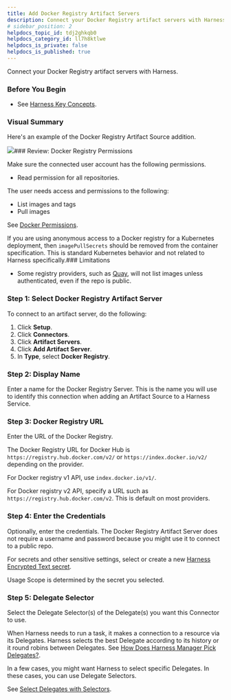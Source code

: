 ```yaml
---
title: Add Docker Registry Artifact Servers
description: Connect your Docker Registry artifact servers with Harness.
# sidebar_position: 2
helpdocs_topic_id: tdj2ghkqb0
helpdocs_category_id: ll7h8ktlwe
helpdocs_is_private: false
helpdocs_is_published: true
---
```


Connect your Docker Registry artifact servers with Harness.

### Before You Begin

* See [Harness Key Concepts](/article/4o7oqwih6h-harness-key-concepts).

### Visual Summary

Here's an example of the Docker Registry Artifact Source addition.

![](https://files.helpdocs.io/kw8ldg1itf/articles/7dghbx1dbl/1587761350338/image.png)### Review: Docker Registry Permissions

Make sure the connected user account has the following permissions.

* Read permission for all repositories.

The user needs access and permissions to the following:

* List images and tags
* Pull images

See [Docker Permissions](https://docs.docker.com/datacenter/dtr/2.0/user-management/permission-levels/).

If you are using anonymous access to a Docker registry for a Kubernetes deployment, then `imagePullSecrets` should be removed from the container specification. This is standard Kubernetes behavior and not related to Harness specifically.### Limitations

* Some registry providers, such as [Quay](http://quay.io/), will not list images unless authenticated, even if the repo is public.

### Step 1: Select Docker Registry Artifact Server

To connect to an artifact server, do the following:

1. Click **Setup**.
2. Click **Connectors**.
3. Click **Artifact Servers**.
4. Click **Add Artifact Server**.
5. In **Type**, select **Docker Registry**.

### Step 2: Display Name

Enter a name for the Docker Registry Server. This is the name you will use to identify this connection when adding an Artifact Source to a Harness Service.

### Step 3: Docker Registry URL

Enter the URL of the Docker Registry.

The Docker Registry URL for Docker Hub is `https://registry.hub.docker.com/v2/` or `https://index.docker.io/v2/` depending on the provider.

For Docker registry v1 API, use `index.docker.io/v1/`.

For Docker registry v2 API, specify a URL such as `https://registry.hub.docker.com/v2`. This is default on most providers.

### Step 4: Enter the Credentials

Optionally, enter the credentials. The Docker Registry Artifact Server does not require a username and password because you might use it to connect to a public repo.

For secrets and other sensitive settings, select or create a new [Harness Encrypted Text secret](/article/ygyvp998mu-use-encrypted-text-secrets).

Usage Scope is determined by the secret you selected.

### Step 5: Delegate Selector

Select the Delegate Selector(s) of the Delegate(s) you want this Connector to use.

When Harness needs to run a task, it makes a connection to a resource via its Delegates. Harness selects the best Delegate according to its history or it round robins between Delegates. See [How Does Harness Manager Pick Delegates?](https://docs.harness.io/article/h9tkwmkrm7-delegate-installation#how_does_harness_manager_pick_delegates).

In a few cases, you might want Harness to select specific Delegates. In these cases, you can use Delegate Selectors.

See [Select Delegates with Selectors](/article/c3fvixpgsl-select-delegates-for-specific-tasks-with-selectors).

